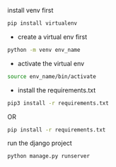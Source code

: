 install venv first

```bash
pip install virtualenv
```

- create a virtual env first
```bash
python -m venv env_name
```

- activate the virtual env
```bash
source env_name/bin/activate
```

- install the requirements.txt
```bash
pip3 install -r requirements.txt
```
OR
```bash
pip install -r requirements.txt
```

run the django project
```bash
python manage.py runserver
```